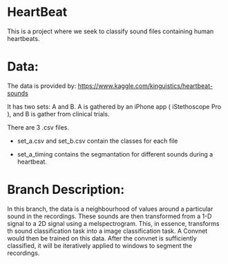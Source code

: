 # HeartBeat

This is a project where we seek to classify sound files containing human heartbeats.


# Data:

The data is provided by: https://www.kaggle.com/kinguistics/heartbeat-sounds

It has two sets: A and B. A is gathered by an iPhone app ( iStethoscope Pro ), and B is gather from clinical trials.

There are 3 .csv files.

* set_a.csv and set_b.csv contain the classes for each file

* set_a_timing contains the segmantation for different sounds during a heartbeat.


# Branch Description:

In this branch, the data is a neighbourhood of values around a particular sound in the recordings. These sounds are then transformed from a 1-D signal to a 2D signal using a melspectrogram. This, in essence, transforms th sound classification task into a image classification task. A Convnet would then be trained on this data. After the convnet is sufficiently classified, it will be iteratively applied to windows to segment the recordings.
